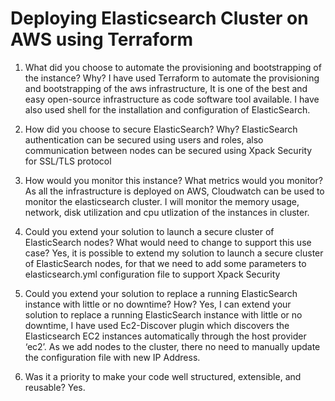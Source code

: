 # Deploying Elasticsearch Cluster on AWS using Terraform

1. What did you choose to automate the provisioning and bootstrapping of the instance? Why?
I have used Terraform to automate the provisioning and bootstrapping of the aws infrastructure, It is one of the best and easy open-source 
infrastructure as code software tool available. I have also used shell for the installation and configuration of ElasticSearch.

2. How did you choose to secure ElasticSearch? Why?
ElasticSearch authentication can be secured using users and roles, also communication between nodes can be secured using Xpack Security 
for SSL/TLS protocol

3. How would you monitor this instance? What metrics would you monitor?
As all the infrastructure is deployed on AWS, Cloudwatch can be used to monitor the elasticsearch cluster. I will monitor the memory usage, network, disk utilization and cpu utlization of the instances in cluster.

4. Could you extend your solution to launch a secure cluster of ElasticSearch nodes? What
would need to change to support this use case?
Yes, it is possible to extend my solution to launch a secure cluster of ElasticSearch nodes, for that we need to add some parameters
to elasticsearch.yml configuration file to support Xpack Security

5. Could you extend your solution to replace a running ElasticSearch instance with little or no
downtime? How?
Yes, I can extend your solution to replace a running ElasticSearch instance with little or no downtime, I have used Ec2-Discover plugin which discovers the Elasticsearch EC2 instances automatically through the host provider ‘ec2’. As we add nodes to the cluster, there no need to manually update the configuration file with new IP Address.

6. Was it a priority to make your code well structured, extensible, and reusable? 
Yes.
